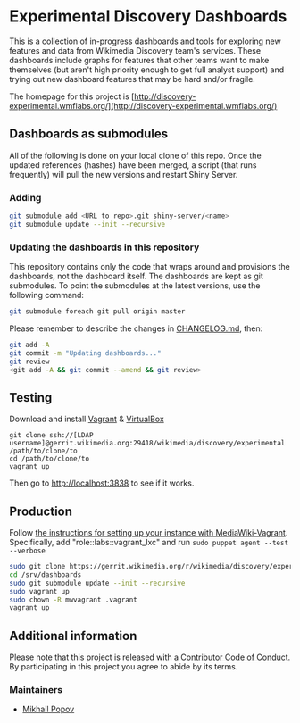 # Experimental Discovery Dashboards

This is a collection of in-progress dashboards and tools for exploring new features and data from Wikimedia Discovery team's services. These dashboards include graphs for features that other teams want to make themselves (but aren't high priority enough to get full analyst support) and trying out new dashboard features that may be hard and/or fragile.

The homepage for this project is [http://discovery-experimental.wmflabs.org/](http://discovery-experimental.wmflabs.org/)

## Dashboards as submodules

All of the following is done on your local clone of this repo. Once the updated references (hashes) have been merged, a script (that runs frequently) will pull the new versions and restart Shiny Server.

### Adding

```bash
git submodule add <URL to repo>.git shiny-server/<name>
git submodule update --init --recursive
```

### Updating the dashboards in this repository

This repository contains only the code that wraps around and
provisions the dashboards, not the dashboard itself. The dashboards
are kept as git submodules. To point the submodules at the latest
versions, use the following command:

```bash
git submodule foreach git pull origin master
```

Please remember to describe the changes in [CHANGELOG.md](CHANGELOG.md), then:

```bash
git add -A
git commit -m "Updating dashboards..."
git review
<git add -A && git commit --amend && git review>
```

## Testing

Download and install [Vagrant](https://www.vagrantup.com/downloads.html) & [VirtualBox](https://www.virtualbox.org/wiki/Downloads)

```
git clone ssh://[LDAP username]@gerrit.wikimedia.org:29418/wikimedia/discovery/experimental /path/to/clone/to
cd /path/to/clone/to
vagrant up
```

Then go to [http://localhost:3838](http://localhost:3838) to see if it works.

## Production

Follow [the instructions for setting up your instance with MediaWiki-Vagrant](https://wikitech.wikimedia.org/wiki/Help:MediaWiki-Vagrant_in_Labs#Setting_up_your_instance_with_MediaWiki-Vagrant). Specifically, add "role::labs::vagrant_lxc" and run `sudo puppet agent --test --verbose`

```bash
sudo git clone https://gerrit.wikimedia.org/r/wikimedia/discovery/experimental /srv/dashboards
cd /srv/dashboards
sudo git submodule update --init --recursive
sudo vagrant up
sudo chown -R mwvagrant .vagrant
vagrant up
```

## Additional information

Please note that this project is released with a [Contributor Code of Conduct](CONDUCT.md). By participating in this project you agree to abide by its terms.

### Maintainers

- [Mikhail Popov](https://meta.wikimedia.org/wiki/User:MPopov_(WMF))
